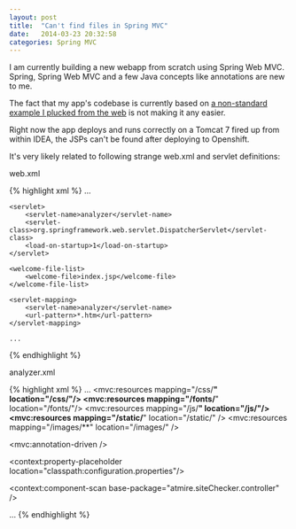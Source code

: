 ```yaml
---
layout: post
title:  "Can't find files in Spring MVC"
date:   2014-03-23 20:32:58
categories: Spring MVC
---
```


I am currently building a new webapp from scratch using Spring Web MVC. Spring, Spring Web MVC and a few Java concepts
like annotations are new to me.

The fact that my app's codebase is currently based on [a non-standard example I plucked from the web](https://technicalkeeda.com/bootstrap/twitter-bootstrap-with-spring-mvc)
is not making it any easier.

Right now the app deploys and runs correctly on a Tomcat 7 fired up from within IDEA, the JSPs can't be found after deploying to
Openshift.

It's very likely related to following strange web.xml and servlet definitions:

web.xml

{% highlight xml %}
    ...

    <servlet>
        <servlet-name>analyzer</servlet-name>
        <servlet-class>org.springframework.web.servlet.DispatcherServlet</servlet-class>
        <load-on-startup>1</load-on-startup>
    </servlet>

    <welcome-file-list>
        <welcome-file>index.jsp</welcome-file>
    </welcome-file-list>

    <servlet-mapping>
        <servlet-name>analyzer</servlet-name>
        <url-pattern>*.htm</url-pattern>
    </servlet-mapping>

    ...
{% endhighlight %}

analyzer.xml

{% highlight xml %}
...
<mvc:resources mapping="/css/**" location="/css/"/>
<mvc:resources mapping="/fonts/**" location="/fonts/"/>
<mvc:resources mapping="/js/**" location="/js/"/>
<mvc:resources mapping="/static/**" location="/static/" />
<mvc:resources mapping="/images/**" location="/images/" />

<!-- Use @MVC annotations -->
<mvc:annotation-driven />

<!-- Read configuration properties -->
<context:property-placeholder location="classpath:configuration.properties"/>

<context:component-scan base-package="atmire.siteChecker.controller" />

<bean class="org.springframework.web.servlet.view.InternalResourceViewResolver">
    <property name="prefix" value="/WEB-INF/jsp/" />
    <property name="suffix" value=".jsp" />
</bean>
...
{% endhighlight %}